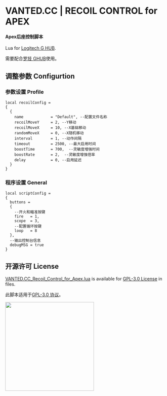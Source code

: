 # VANTED.CC | RECOIL CONTROL for APEX
#### Apex后座控制脚本

Lua for [Logitech G HUB](https://www.logitechg.com/en-us/innovation/g-hub.html).

需要配合[罗技 GHUB](https://support.logi.com/hc/en-us/articles/360025298133)使用。

## 调整参数 Configurtion
### 参数设置 Profile
    local recoilConfig =
    {
      {
        name            = "Default", --配置文件名称
        recoilMoveY     = 2, --Y移动
        recoilMoveX     = 10, --X基础移动
        randomMoveX     = 0, --X随机移动
        interval        = 1, --动作间隔
        timeout         = 2500, --最大启用时间
        boostTime       = 700,  --灵敏度增强时间
        boostRate       = 2,  --灵敏度增强倍率
        delay           = 0, --启用延迟
      }
    }
    
### 程序设置 General
    local scriptConfig = 
    {
      buttons = 
      {
        --开火和瞄准按键
        fire   = 1,
        scope  = 3,
        --配置循环按键
        loop   = 8
      },
      --输出控制台信息
      debugMSG = true
    }


## 开源许可 License

[VANTED.CC_Recoil_Control_for_Apex.lua](https://github.com/wqy224491/recoil-control-for-apex/blob/main/VANTED.CC_Recoil_Control_for_Apex.lua) is available for [GPL-3.0 License](https://github.com/wqy224491/MSR-GAMING-ASSISTANT/blob/main/LICENSE) in files.

此脚本适用于[GPL-3.0 协议](https://github.com/wqy224491/MSR-GAMING-ASSISTANT/blob/main/LICENSE)。

<img src="https://upload.cc/i1/2023/01/01/0nyLFI.png" width="280">
